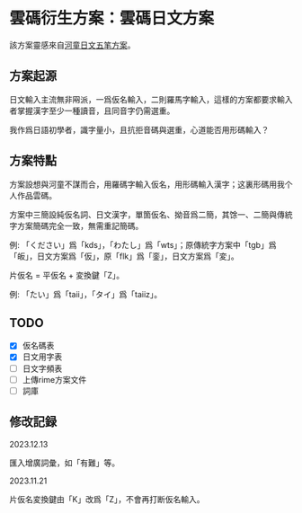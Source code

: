 # 雲碼衍生方案：雲碼日文方案

該方案靈感來自[河童日文五笔方案](https://github.com/zerobikappa/rime-kappajp86)。

## 方案起源

日文輸入主流無非㒳派，一爲仮名輸入，二則羅馬字輸入，這樣的方案都要求輸入者掌握漢字至少一種讀音，且同音字仍需選重。

我作爲日語初學者，識字量小，且抗拒音碼與選重，心道能否用形碼輸入？

## 方案特點

方案設想與河童不謀而合，用羅碼字輸入仮名，用形碼輸入漢字；这裏形碼用我个人作品雲碼。

方案中三簡設純仮名詞、日文漢字，單箇仮名、拗音爲二簡，其馀一、二簡與傳統字方案簡碼完全一致，無需重記簡碼。

例: 「ください」爲「kds」，「わたし」爲「wts」；原傳統字方案中「tgb」爲「皈」，日文方案爲「仮」，原「flk」爲「銮」，日文方案爲「変」。

片仮名 = 平仮名 + 変換鍵「Z」。

例: 「たい」爲「taii」，「タイ」爲「taiiz」。

## TODO

- [x] 仮名碼表
- [x] 日文用字表
- [ ] 日文字頻表
- [ ] 上傳rime方案文件
- [ ] 詞庫

## 修改記録

2023.12.13

匯入增廣詞彙，如「有難」等。

2023.11.21

片仮名変換鍵由「K」改爲「Z」，不會再打断仮名輸入。
